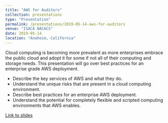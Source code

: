 ```yaml
---
title: "AWS for Auditors"
collection: presentations
type: "Presentation"
permalink: /presentations/2019-05-14-aws-for-auditors
venue: "ISACA NACACS"
date: 2019-05-14
location: "Anaheim, California"
---
```


Cloud computing is becoming more prevalent as more enterprises embrace the public cloud and adopt it for some if not all of their computing and storage needs. This presentation will go over best practices for an enterprise grade AWS deployment.

* Describe the key services of AWS and what they do.
* Understand the unique risks that are present in a cloud computing environment.
* Describe best practices for an enterprise AWS deployment.
* Understand the potential for completely flexible and scripted computing environments that AWS enables.

[Link to slides](https://www.slideshare.net/AndrewClark71/aws-for-auditors)

